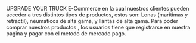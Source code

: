 UPGRADE YOUR TRUCK
E-Commerce en la cual nuestros clientes pueden acceder a tres distintos tipos de productos,
estos son: Lonas (maritimas y retractil), neumaticos de alta gama, y llantas de alta gama.
Para poder comprar nuestros productos , los usuarios tiene que registrarse en nuestra pagina
y pagar con el metodo de mercado pago.
